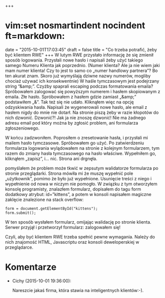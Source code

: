 +++
# vim:set nosmartindent nocindent ft=markdown:
date = "2015-10-01T17:03:45"
draft = false
title = "Co trzeba potrafić, żeby być klientem RWE"
+++
W lutym RWE przysłało informację że się zmienił sposób logowania. Przysłali
nowe hasło i napisali żeby użyć takiego samego Numeru Klienta jak poprzednio.
(Numer klienta? Ale ja nie wiem jaki mam numer klienta! Czy to jest to samo co
„numer handlowy partnera”? Bo ten akurat znam. Skoro już wymyślają dziwne
nazwy numerów, mogliby chociaż używać ich konsekwentnie) W haśle tymczasowym
jest podejrzany string “&amp;amp;”. Czyżby spaprali escaping podczas
formatowania emaila? Spróbowałem zalogować się powyższym numerem i hasłem
skopiowanym z emaila. Złe hasło. Spróbowałem z hasłem gdzie zamiast
„&amp;amp;” podstawiłem „&amp;”. Tak też się nie udało. Kliknąłem więc na
opcję odzyskiwania hasła. Napisali że wygenerowali nowe hasło, ale email z
hasłem nigdy do mnie nie dotarł. Na stronie piszą żeby w razie kłopotów do
nich dzwonić. Dzwonić?! Jak ja nie znoszę dzwonić! Nie ma żadnego adresu email
pod który można by zgłosić problem, ani formularza zgłoszeniowego.

W końcu zadzwoniłem. Poprosiłem o zresetowanie hasła, i przysłali mi mailem
hasło tymczasowe. Spróbowałem go użyć. Po zatwierdzeniu formularza logowania
wylądowałem na stronie z kolejnym formularzem, tym razem do zmiany hasła
tymczasowego na hasło właściwe. Wypełniłem go, kliknąłem „zapisz”, i… nic.
Strona ani drgnęła.

pomyślałem że problem może tkwić w zepsutym walidatorze formularza po stronie
przeglądarki. Strona mówiła mi że muszę wypełnić pole „użytkownik”, pomimo że
było już wypełnione. Usunięcie treści z niego i wypełnienie od nowa w niczym
nie pomogło. W związku z tym otworzyłem konsolę programisty, znalazłem
formularz, dopisałem do tagu form dodatkowy atrybut: id=”kittens”, a potem w
konsoli napisałem magiczne zaklęcie znalezione na stack overflow:

    
    
    form = document.getElementById("kittens");
    form.submit();
    

W ten sposób wysłałem formularz, omijając walidację po stronie klienta. Serwer
przyjął i przetworzył formularz: zalogowałem się!

Czyli, aby być klientem RWE trzeba spełnić pewne wymagania. Należy do nich
znajomość HTML, Javascriptu oraz konsoli deweloperskiej w przeglądarce.

# Komentarze

* Cichy (2015-10-01 19:36:00): <p>Nareszcie jakaś firma, która stawia na
  inteligentnych klientów:-).</p>
